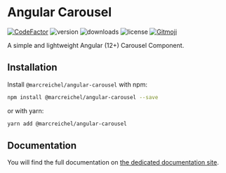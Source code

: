 
# Angular Carousel

[![CodeFactor](https://www.codefactor.io/repository/github/marcreichel/angular-carousel/badge)](https://www.codefactor.io/repository/github/marcreichel/angular-carousel)
![version](https://img.shields.io/npm/v/@marcreichel/angular-carousel)
![downloads](https://img.shields.io/npm/dt/@marcreichel/angular-carousel)
![license](https://img.shields.io/npm/l/@marcreichel/angular-carousel)
[![Gitmoji](https://img.shields.io/badge/gitmoji-%20😜%20😍-FFDD67.svg)](https://gitmoji.dev)

A simple and lightweight Angular (12+) Carousel Component.


## Installation

Install `@marcreichel/angular-carousel` with npm:

```bash
npm install @marcreichel/angular-carousel --save
```

or with yarn:

```bash
yarn add @marcreichel/angular-carousel
```

## Documentation

You will find the full documentation on [the dedicated documentation site](https://marcreichel.dev/docs/angular-carousel).
